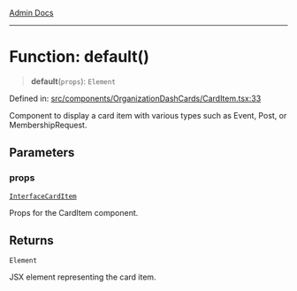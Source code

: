 [Admin Docs](/)

***

# Function: default()

> **default**(`props`): `Element`

Defined in: [src/components/OrganizationDashCards/CardItem.tsx:33](https://github.com/PalisadoesFoundation/talawa-admin/blob/main/src/components/OrganizationDashCards/CardItem.tsx#L33)

Component to display a card item with various types such as Event, Post, or MembershipRequest.

## Parameters

### props

[`InterfaceCardItem`](../interfaces/InterfaceCardItem.md)

Props for the CardItem component.

## Returns

`Element`

JSX element representing the card item.
